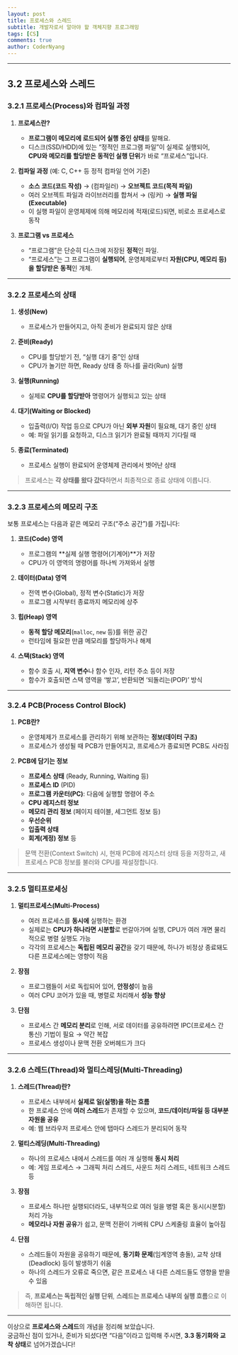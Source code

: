 ```yaml
---
layout: post
title: 프로세스와 스레드
subtitle: 개발자로서 알아야 할 객체지향 프로그래밍
tags: [CS]
comments: true
author: CoderNyang
---
```


***

## **3.2 프로세스와 스레드**

### 3.2.1 프로세스(Process)와 컴파일 과정

1. **프로세스란?**

   * **프로그램이 메모리에 로드되어 실행 중인 상태**를 말해요.
   * 디스크(SSD/HDD)에 있는 “정적인 프로그램 파일”이 실제로 실행되어,\
     **CPU와 메모리를 할당받은 동적인 실행 단위**가 바로 “프로세스”입니다.

2. **컴파일 과정** (예: C, C++ 등 정적 컴파일 언어 기준)

   * **소스 코드(코드 작성)** → (컴파일러) → **오브젝트 코드(목적 파일)**
   * 여러 오브젝트 파일과 라이브러리를 합쳐서 → (링커) → **실행 파일(Executable)**
   * 이 실행 파일이 운영체제에 의해 메모리에 적재(로드)되면, 비로소 프로세스로 동작

3. **프로그램 vs 프로세스**

   * “프로그램”은 단순히 디스크에 저장된 **정적**인 파일.
   * “프로세스”는 그 프로그램이 **실행되어**, 운영체제로부터 **자원(CPU, 메모리 등)을 할당받은** **동적**인 개체.

***

### 3.2.2 프로세스의 상태

1. **생성(New)**

   * 프로세스가 만들어지고, 아직 준비가 완료되지 않은 상태

2. **준비(Ready)**

   * CPU를 할당받기 전, “실행 대기 중”인 상태
   * CPU가 놀기만 하면, Ready 상태 중 하나를 골라(Run) 실행

3. **실행(Running)**

   * 실제로 **CPU를 할당받아** 명령어가 실행되고 있는 상태

4. **대기(Waiting or Blocked)**

   * 입출력(I/O) 작업 등으로 CPU가 아닌 **외부 자원**이 필요해, 대기 중인 상태
   * 예: 파일 읽기를 요청하고, 디스크 읽기가 완료될 때까지 기다릴 때

5. **종료(Terminated)**

   * 프로세스 실행이 완료되어 운영체제 관리에서 벗어난 상태

> 프로세스는 **각 상태를 왔다 갔다**하면서 최종적으로 종료 상태에 이릅니다.

***

### 3.2.3 프로세스의 메모리 구조

보통 프로세스는 다음과 같은 메모리 구조(“주소 공간”)를 가집니다:

1. **코드(Code) 영역**

   * 프로그램의 \*\*실제 실행 명령어(기계어)\*\*가 저장
   * CPU가 이 영역의 명령어를 하나씩 가져와서 실행

2. **데이터(Data) 영역**

   * 전역 변수(Global), 정적 변수(Static)가 저장
   * 프로그램 시작부터 종료까지 메모리에 상주

3. **힙(Heap) 영역**

   * **동적 할당 메모리**(`malloc`, `new` 등)를 위한 공간
   * 런타임에 필요한 만큼 메모리를 할당하거나 해제

4. **스택(Stack) 영역**

   * 함수 호출 시, **지역 변수**나 함수 인자, 리턴 주소 등이 저장
   * 함수가 호출되면 스택 영역을 ‘쌓고’, 반환되면 ‘되돌리는(POP)’ 방식

***

### 3.2.4 PCB(Process Control Block)

1. **PCB란?**

   * 운영체제가 프로세스를 관리하기 위해 보관하는 **정보(데이터 구조)**
   * 프로세스가 생성될 때 PCB가 만들어지고, 프로세스가 종료되면 PCB도 사라짐

2. **PCB에 담기는 정보**

   * **프로세스 상태** (Ready, Running, Waiting 등)
   * **프로세스 ID** (PID)
   * **프로그램 카운터(PC)**: 다음에 실행할 명령어 주소
   * **CPU 레지스터 정보**
   * **메모리 관리 정보** (페이지 테이블, 세그먼트 정보 등)
   * **우선순위**
   * **입출력 상태**
   * **회계(계정) 정보** 등

> 문맥 전환(Context Switch) 시, 현재 PCB에 레지스터 상태 등을 저장하고, 새 프로세스 PCB 정보를 불러와 CPU를 재설정합니다.

***

### 3.2.5 멀티프로세싱

1. **멀티프로세스(Multi-Process)**

   * 여러 프로세스를 **동시에** 실행하는 환경
   * 실제로는 **CPU가 하나라면 시분할**로 번갈아가며 실행, CPU가 여러 개면 물리적으로 병렬 실행도 가능
   * 각각의 프로세스는 **독립된 메모리 공간**을 갖기 때문에, 하나가 비정상 종료돼도 다른 프로세스에는 영향이 적음

2. **장점**

   * 프로그램들이 서로 독립되어 있어, **안정성**이 높음
   * 여러 CPU 코어가 있을 때, 병렬로 처리해서 **성능 향상**

3. **단점**

   * 프로세스 간 **메모리 분리**로 인해, 서로 데이터를 공유하려면 IPC(프로세스 간 통신) 기법이 필요 → 약간 복잡
   * 프로세스 생성이나 문맥 전환 오버헤드가 크다

***

### 3.2.6 스레드(Thread)와 멀티스레딩(Multi-Threading)

1. **스레드(Thread)란?**

   * 프로세스 내부에서 **실제로 일(실행)을 하는 흐름**
   * 한 프로세스 안에 **여러 스레드**가 존재할 수 있으며, **코드/데이터/파일 등 대부분 자원을 공유**
   * 예: 웹 브라우저 프로세스 안에 탭마다 스레드가 분리되어 동작

2. **멀티스레딩(Multi-Threading)**

   * 하나의 프로세스 내에서 스레드를 여러 개 실행해 **동시 처리**
   * 예: 게임 프로세스 → 그래픽 처리 스레드, 사운드 처리 스레드, 네트워크 스레드 등

3. **장점**

   * 프로세스 하나만 실행되더라도, 내부적으로 여러 일을 병렬 혹은 동시(시분할) 처리 가능
   * **메모리나 자원 공유**가 쉽고, 문맥 전환이 가벼워 CPU 스케줄링 효율이 높아짐

4. **단점**

   * 스레드들이 자원을 공유하기 때문에, **동기화 문제**(임계영역 충돌), 교착 상태(Deadlock) 등이 발생하기 쉬움
   * 하나의 스레드가 오류로 죽으면, 같은 프로세스 내 다른 스레드들도 영향을 받을 수 있음

> 즉, **프로세스는 독립적인 실행 단위**, **스레드는 프로세스 내부의 실행 흐름**으로 이해하면 됩니다.

***

이상으로 **프로세스와 스레드**의 개념을 정리해 보았습니다.\
궁금하신 점이 있거나, 준비가 되셨다면 “다음”이라고 입력해 주시면, **3.3 동기화와 교착 상태**로 넘어가겠습니다!
